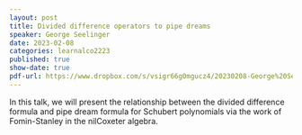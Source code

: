 ```yaml
---
layout: post
title: Divided difference operators to pipe dreams
speaker: George Seelinger
date: 2023-02-08
categories: learnalco2223
published: true
show-date: true
pdf-url: https://www.dropbox.com/s/vsigr66g0mgucz4/20230208-George%20Seelinger_%20Pipe%20dreams%20from%20Demazure%20operators.pdf?dl=0
---
```

In this talk, we will present the relationship between the divided difference formula and pipe dream formula for Schubert polynomials via the work of Fomin-Stanley in the nilCoxeter algebra. 